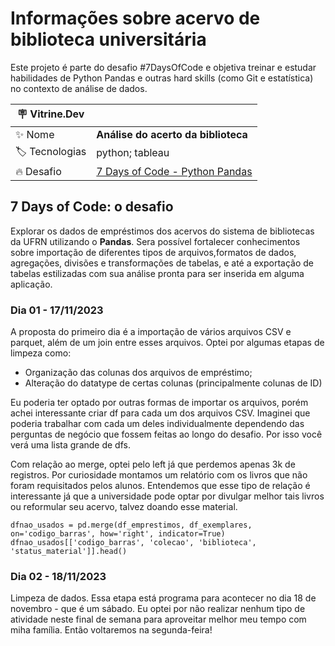 # Informações sobre acervo de biblioteca universitária

Este projeto é parte do desafio #7DaysOfCode e objetiva treinar e estudar habilidades de Python Pandas e outras hard skills (como Git e estatística) no contexto de análise de dados.

| :placard: Vitrine.Dev |     |
| -------------  | --- |
| :sparkles: Nome        | **Análise do acerto da biblioteca**
| :label: Tecnologias | python; tableau
| :fire: Desafio     | [7 Days of Code - Python Pandas](https://7daysofcode.io/matricula/pandas)

## 7 Days of Code: o desafio
  Explorar os dados de empréstimos dos acervos do sistema de bibliotecas da UFRN utilizando o **Pandas**. Sera possível fortalecer conhecimentos sobre importação de diferentes tipos de arquivos,formatos de dados, agregações, divisões e transformações de tabelas, e até a exportação de tabelas estilizadas com sua análise pronta para ser inserida em alguma aplicação.

  ### Dia 01 - 17/11/2023
  A proposta do primeiro dia é a importação de vários arquivos CSV e parquet, além de um join entre esses arquivos. 
  Optei por algumas etapas de limpeza como:

  - Organização das colunas dos arquivos de empréstimo;
  - Alteração do datatype de certas colunas (principalmente colunas de ID)

  Eu poderia ter optado por outras formas de importar os arquivos, porém achei interessante criar df para cada um dos arquivos CSV.
  Imaginei que poderia trabalhar com cada um deles individualmente dependendo das perguntas de negócio que fossem feitas ao longo do desafio. Por isso você verá uma lista grande de dfs.

  Com relação ao merge, optei pelo left já que perdemos apenas 3k de registros. Por curiosidade montamos um relatório com os livros que não foram requisitados pelos alunos.
  Entendemos que esse tipo de relação é interessante já que a universidade pode optar por divulgar melhor tais livros ou reformular seu acervo, talvez doando esse material.
  
  ```
  dfnao_usados = pd.merge(df_emprestimos, df_exemplares, on='codigo_barras', how='right', indicator=True)
  dfnao_usados[['codigo_barras', 'colecao', 'biblioteca', 'status_material']].head()
  ```

  ### Dia 02 - 18/11/2023
  Limpeza de dados. Essa etapa está programa para acontecer no dia 18 de novembro - que é um sábado. Eu optei por não realizar nenhum tipo de atividade neste final de semana para aproveitar melhor meu tempo com miha família. Então voltaremos na segunda-feira!
